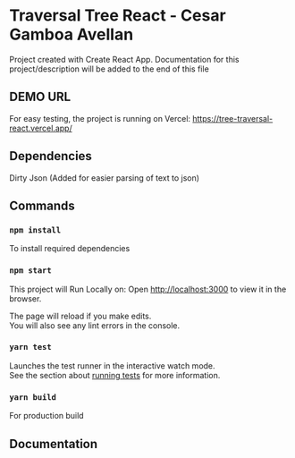 # Traversal Tree React - Cesar Gamboa Avellan

Project created with Create React App.
Documentation for this project/description will be added to the end of this file

## DEMO URL

For easy testing, the project is running on Vercel: https://tree-traversal-react.vercel.app/

## Dependencies

Dirty Json (Added for easier parsing of text to json)

## Commands

### `npm install`

To install required dependencies

### `npm start`

This project will Run Locally on:
Open [http://localhost:3000](http://localhost:3000) to view it in the browser.

The page will reload if you make edits.\
You will also see any lint errors in the console.

### `yarn test`

Launches the test runner in the interactive watch mode.\
See the section about [running tests](https://facebook.github.io/create-react-app/docs/running-tests) for more information.

### `yarn build`

For production build

## Documentation

